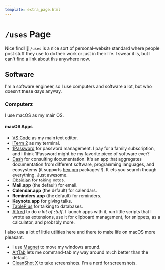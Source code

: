 ```yaml
---
template: extra_page.html
---
```


# `/uses` Page

Nice find! 🙌 `/uses` is a nice sort of personal-website standard where people
post stuff they use to do their work or just in their life. I swear it is, but I
can't find a link about this anywhere now.

## Software

I'm a software engineer, so I use computers and software a lot, but who doesn't
these days anyway.

### Computerz

I use macOS as my main OS.

#### macOS Apps

  * [VS Code][vscode] as my main text editor.
  * [iTerm 2][iterm] as my terminal.
  * [1Password] for password management. I pay for a family subscription, and I
    think 1Password might be my favorite piece of software ever?
  * [Dash] for consulting documentation. It's an app that aggregates
    documentation from different software, programming languages, and ecosystems
    (it supports [hex.pm](https://hex.pm) packages!!). It lets you search though
    everything. Just awesome.
  * [Obsidian] for taking notes.
  * **Mail.app** (the default) for email.
  * **Calendar.app** (the default) for calendars.
  * **Reminders.app** (the default) for reminders.
  * **Keynote.app** for giving talks.
  * [TablePlus] for talking to databases.
  * [Alfred] to do *a lot of stuff*. I launch apps with it, run little scripts
    that I wrote as extensions, use it for clipboard management, for snippets,
    as a calculator, and probably more.

I also use a lot of little utilities here and there to make life on macOS more
pleasant.

  * I use [Magnet] to move my windows around.
  * [AltTab] lets me command-tab my way around much better than the default.
  * [CleanShot X][cleanshot] to take screenshots. I'm a nerd for screenshots.

[vscode]: https://code.visualstudio.com/
[iterm]: https://iterm2.com/
[1Password]: https://1password.com/
[Dash]: https://kapeli.com/dash
[Obsidian]: https://obsidian.md/
[TablePlus]: https://tableplus.com/
[Magnet]: https://magnet.crowdcafe.com/
[AltTab]: https://alt-tab-macos.netlify.app/
[cleanshot]: https://cleanshot.com/
[Alfred]: https://www.alfredapp.com/

